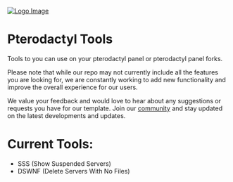 [![Logo Image](https://us-east-1.tixte.net/uploads/your-parents.wants.solutions/full-logo.png)](https://zluqe.com)

# Pterodactyl Tools
Tools to you can use on your pterodactyl panel or pterodactyl panel forks.

Please note that while our repo may not currently include all the features you are looking for, we are constantly working to add new functionality and improve the overall experience for our users.

We value your feedback and would love to hear about any suggestions or requests you have for our template. Join our [community](https://discord.gg/D8rjRN3uJQ) and stay updated on the latest developments and updates.

# Current Tools:
- SSS (Show Suspended Servers)
- DSWNF (Delete Servers With No Files)